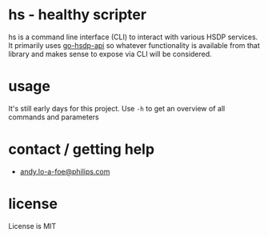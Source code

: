 # hs - healthy scripter
hs is a command line interface (CLI) to interact with various HSDP services.
It primarily uses [go-hsdp-api](https://github.com/philips-software/go-hsdp-api) so whatever functionality is available from that library and makes sense to expose via CLI will be considered.

# usage
It's still early days for this project. Use `-h` to get an overview of all commands and parameters

# contact / getting help
- andy.lo-a-foe@philips.com

# license
License is MIT
